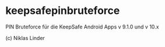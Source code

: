 # keepsafepinbruteforce
PIN Bruteforce für die KeepSafe Android Apps v 9.1.0 und v 10.x

(c) Niklas Linder
